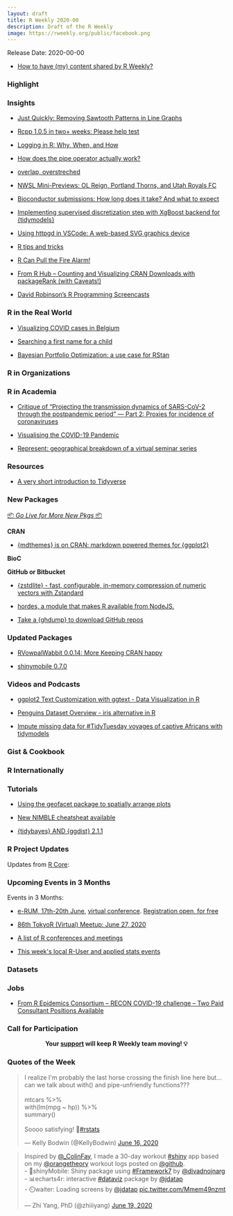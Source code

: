 ```yaml
---
layout: draft
title: R Weekly 2020-00
description: Draft of the R Weekly
image: https://rweekly.org/public/facebook.png
---
```


Release Date: 2020-00-00

+ [How to have (my) content shared by R Weekly?](https://github.com/rweekly/rweekly.org#how-to-have-my-content-shared-by-r-weekly)


###  Highlight



### Insights

+ [Just Quickly: Removing Sawtooth Patterns in Line Graphs](https://www.njtierney.com/post/2020/06/14/jq-sawtooth/)

+ [Rcpp 1.0.5 in two+ weeks: Please help test](http://dirk.eddelbuettel.com/blog/2020/06/15#rcpp_1.0.5_testing)

+ [Logging in R: Why, When, and How](https://mathewanalytics.com/logging-in-r-why-when-and-how/)

+ [How does the pipe operator actually work?](https://thomasadventure.blog/posts/how-does-the-pipe-operator-actually-work/)

+ [overlap, overstreched](https://xianblog.wordpress.com/2020/06/15/overlap-overstreched/)

+ [NWSL Mini-Previews: OL Reign, Portland Thorns, and Utah Royals FC](https://www.americansocceranalysis.com/home/2020/6/16/nwsl-mini-previews-ol-reign-portland-thorns-and-utah-royals-fc)

+ [Bioconductor submissions: How long does it take? And what to expect](https://llrs.dev/2020/06/bioconductor-submissions/)

+ [Implementing supervised discretization step with XgBoost backend for {tidymodels}](https://konradsemsch.netlify.app/2020/05/my-contribution-to-tidymodels-ecosystem-implementing-supervised-discretization-step-with-xgboost-backend/)

+ [Using httpgd in VSCode: A web-based SVG graphics device](https://renkun.me/2020/06/16/using-httpgd-in-vscode-a-web-based-svg-graphics-device/)

+ [R tips and tricks](https://eranraviv.com/r-tips-tricks-utilities/) 

+ [R Can Pull the Fire Alarm!](https://rviews.rstudio.com/2020/06/18/how-to-have-r-notify-you/)

+ [From R Hub – Counting and Visualizing CRAN Downloads with packageRank (with Caveats!)](https://www.r-consortium.org/blog/2020/06/17/from-r-hub-counting-and-visualizing-cran-downloads-with-packagerank-with-caveats)

+ [David Robinson’s R Programming Screencasts](https://paulvanderlaken.com/2020/06/16/david-robinsons-r-programming-screencasts/)


### R in the Real World

+ [Visualizing COVID cases in Belgium](https://bluegreen.ai/post/covid-cases-belgium/)

+ [Searching a first name for a child](https://mvaugoyeau.netlify.app/post/first-name-search/)

+ [ Bayesian Portfolio Optimization: a use case for RStan ](https://davidrmh.github.io/writing/bayesian_port_opt/bayesian_port.html)

###  R in Organizations



###  R in Academia

+ [Critique of “Projecting the transmission dynamics of SARS-CoV-2 through the postpandemic period” — Part 2: Proxies for incidence of coronaviruses](https://radfordneal.wordpress.com/2020/06/17/critique-of-projecting-the-transmission-dynamics-of-sars-cov-2-through-the-postpandemic-period-part-2-proxies-for-incidence-of-coronaviruses/)

+ [Visualising the COVID-19 Pandemic](https://fabiandablander.com/r/Covid-Overview.html)

+ [Represent: geographical breakdown of a virtual seminar series](https://quantixed.org/2020/06/19/represent-geographical-breakdown-of-a-virtual-seminar-series/)

###  Resources

+ [A very short introduction to Tidyverse](https://dominicroye.github.io/en/2020/a-very-short-introduction-to-tidyverse/)


###  New Packages

<p class="added-hostname"><a href="https://rweekly.org/live" target="_blank" class="externalLink">📦 <i>Go Live for More New Pkgs</i> 📦</a></p>

**CRAN**

+ [{mdthemes} is on CRAN: markdown powered themes for {ggplot2}](https://thomasadventure.blog/posts/mdthemes-is-on-cran-markdown-powered-themes-for-ggplot2/)

**BioC**



**GitHub or Bitbucket**

+ [{zstdlite} - fast, configurable, in-memory compression of numeric vectors with Zstandard](https://coolbutuseless.github.io/2020/06/19/introducing-zstdlite-fast-configurable-in-memory-compression-of-numeric-vectors-with-zstandard/)

+ [hordes, a module that makes R available from NodeJS.](https://colinfay.me/hello-hordes/)

+ [Take a {ghdump} to download GitHub repos](https://www.rostrum.blog/2020/06/14/ghdump/)

### Updated Packages

+ [RVowpalWabbit 0.0.14: More Keeping CRAN happy](http://dirk.eddelbuettel.com/blog/2020/06/14#rvowpalwabbit_0.0.14)

+ [shinymobile 0.7.0](https://rinterface.github.io/shinyMobile/news/index.html)



###  Videos and Podcasts

+ [ggplot2 Text Customization with ggtext - Data Visualization in R](https://www.programmingwithr.com/ggplot2-text-customization-with-ggtext-data-visualization-in-r/)

+ [Penguins Dataset Overview - iris alternative in R](https://www.programmingwithr.com/penguins-dataset-overview-iris-alternative-in-r/)

+ [Impute missing data for #TidyTuesday voyages of captive Africans with tidymodels](https://juliasilge.com/blog/captive-africans-voyages/)

### Gist & Cookbook



### R Internationally



###  Tutorials

+ [Using the geofacet package to spatially arrange plots](http://r.iresmi.net/2020/06/15/using-the-geofacet-package-to-spatially-arrange-plots/)

+ [New NIMBLE cheatsheat available](https://r-nimble.org/new-nimble-cheatsheat-available)

+ [ {tidybayes} AND {ggdist} 2.1.1](https://blog.mjskay.com/2020/06/14/tidybayes-ggdist/)

<!--<div class="post-more-begin></div><div class="post-more-end"></div>-->

###  R Project Updates

Updates from [R Core](http://developer.r-project.org/blosxom.cgi/R-devel/NEWS):


###  Upcoming Events in 3 Months

Events in 3 Months:

+ [e-RUM, 17th-20th June](https://2020.erum.io/), [virtual conference](https://2020.erum.io/#erumgoesvirtual). [Registration open, for free](https://www.eventbrite.it/e/e-rum2020-tickets-104546978828)

+ [86th TokyoR (Virtual) Meetup: June 27, 2020](https://tokyor.connpass.com/event/178741/)

+ [A list of R conferences and meetings](https://jumpingrivers.github.io/meetingsR/events.html)

+ [This week's local R-User and applied stats events](https://community.rstudio.com/c/irl)


### Datasets

### Jobs

+ [From R Epidemics Consortium – RECON COVID-19 challenge  – Two Paid Consultant Positions Available](https://www.r-consortium.org/blog/2020/06/15/from-r-epidemics-consortium-recon-covid-19-challenge-two-paid-consultant-positions-available)


###  Call for Participation

<p class="hide-support added-hostname support-rweekly" style="text-align: center;font-weight: bold;">Your <a class="non-visited externalLink" href="https://www.patreon.com/rweekly" onclick="pas(this)">support</a> will keep R Weekly team moving! 💡</p>

###  Quotes of the Week

<blockquote class="twitter-tweet"><p lang="en" dir="ltr">I realize I&#39;m probably the last horse crossing the finish line here but... can we talk about with() and pipe-unfriendly functions???<br><br>mtcars %&gt;%<br> with(lm(mpg ~ hp)) %&gt;%<br> summary()<br><br>Soooo satisfying! 🤩<a href="https://twitter.com/hashtag/rstats?src=hash&amp;ref_src=twsrc%5Etfw">#rstats</a></p>&mdash; Kelly Bodwin (@KellyBodwin) <a href="https://twitter.com/KellyBodwin/status/1272730871561244675?ref_src=twsrc%5Etfw">June 16, 2020</a></blockquote> <script async src="https://platform.twitter.com/widgets.js" charset="utf-8"></script> 

<blockquote class="twitter-tweet"><p lang="en" dir="ltr">Inspired by <a href="https://twitter.com/_ColinFay?ref_src=twsrc%5Etfw">@_ColinFay</a>, I made a 30-day workout <a href="https://twitter.com/hashtag/shiny?src=hash&amp;ref_src=twsrc%5Etfw">#shiny</a> app based on my <a href="https://twitter.com/orangetheory?ref_src=twsrc%5Etfw">@orangetheory</a> workout logs posted on <a href="https://twitter.com/github?ref_src=twsrc%5Etfw">@github</a>. <br>- 📱shinyMobile: Shiny package using <a href="https://twitter.com/hashtag/Framework7?src=hash&amp;ref_src=twsrc%5Etfw">#Framework7</a> by <a href="https://twitter.com/divadnojnarg?ref_src=twsrc%5Etfw">@divadnojnarg</a> <br>- 📊echarts4r: interactive <a href="https://twitter.com/hashtag/dataviz?src=hash&amp;ref_src=twsrc%5Etfw">#dataviz</a> package by <a href="https://twitter.com/jdatap?ref_src=twsrc%5Etfw">@jdatap</a> <br>- ⏲️waiter: Loading screens by <a href="https://twitter.com/jdatap?ref_src=twsrc%5Etfw">@jdatap</a> <a href="https://t.co/Mmem49nzmt">pic.twitter.com/Mmem49nzmt</a></p>&mdash; Zhi Yang, PhD (@zhiiiyang) <a href="https://twitter.com/zhiiiyang/status/1273861829039550465?ref_src=twsrc%5Etfw">June 19, 2020</a></blockquote> <script async src="https://platform.twitter.com/widgets.js" charset="utf-8"></script> 
